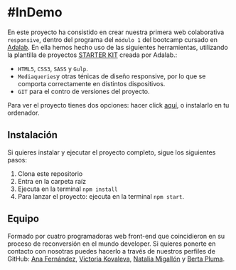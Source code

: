 # #InDemo

En este proyecto ha consistido en crear nuestra primera web colaborativa `responsive`, dentro del programa del `módulo 1` del bootcamp cursado en [Adalab](https://adalab.es/). 
En ella hemos hecho uso de las siguientes herramientas, utilizando la plantilla de proyectos [STARTER KIT](https://github.com/Adalab/adalab-web-starter-kit) creada por Adalab.:
- `HTML5`, `CSS3`, `SASS` y `Gulp`.
- `Mediaqueries`y otras ténicas de diseño responsive, por lo que se comporta correctamente en distintos dispositivos.
- `GIT` para el contro de versiones del proyecto.

Para ver el proyecto tienes dos opciones: hacer click [aquí](https://nataliamigallon.github.io/InDemo/), o instalarlo en tu ordenador.

## Instalación

Si quieres instalar y ejecutar el proyecto completo, sigue los siguientes pasos:

1. Clona este repositorio
2. Entra en la carpeta raíz
3. Ejecuta en la terminal `npm install`
4. Para lanzar el proyecto: ejecuta en la terminal `npm start`.

## Equipo

Formado por cuatro programadoras web front-end que coincidieron en su proceso de reconversión en el mundo developer. Si quieres ponerte en contacto con nosotras puedes hacerlo a través de nuestros perfiles de GitHub: [Ana Fernández](https://github.com/Anafruiz), [Victoria Kovaleva](https://github.com/kvi-ki), [Natalia Migallón](https://github.com/NataliaMigallon) y [Berta Pluma](https://github.com/bertapsan).
